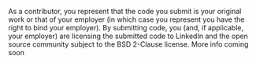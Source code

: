 As a contributor, you represent that the code you submit is your original work or that of your employer (in which case you represent you have the right to bind your employer).  By submitting code, you (and, if applicable, your employer) are licensing the submitted code to LinkedIn and the open source community subject to the BSD 2-Clause license.
More info coming soon